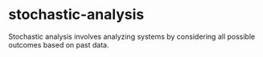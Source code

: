 # stochastic-analysis
Stochastic analysis involves analyzing systems by considering all possible outcomes based on past data.
